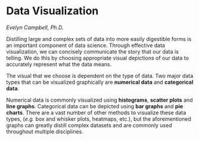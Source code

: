 # Data Visualization

*Evelyn Campbell, Ph.D.*

Distilling large and complex sets of data into more easily digestible forms is an important component of data science. Through effective data visualization, we can concisely communicate the story that our data is telling. We do this by choosing appropriate visual depictions of our data to accurately represent what the data means.

The visual that we choose is dependent on the type of data. Two major data types that can be visualized graphically are **numerical data** and **categorical data**.

Numerical data is commonly visualized using **histograms**, **scatter plots** and **line graphs**. Categorical data can be depicted using **bar graphs** and **pie charts**. There are a vast number of other methods to visualize these data types, (*e.g.* box and whisker plots, heatmaps, etc.), but the aforementioned graphs can greatly distill complex datasets and are commonly used throughout multiple disciplines.
